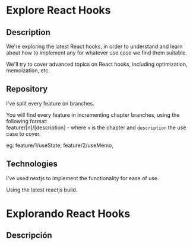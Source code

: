 # Explore React Hooks

## Description

We're exploring the latest React hooks, in order to understand and learn about how to implement any for whatever use case we find them suitable.

We'll try to cover advanced topics on React hooks, including optimization, memoization, etc.

## Repository

I've split every feature on branches.

You will find every feature in incrementing chapter branches, using the following format:  
feature/[n]/[description] - where `n` is the chapter and `description` the use case to cover.

eg: feature/1/useState, feature/2/useMemo,
## Technologies

I've used nextjs to implement the functionality for ease of use.

Using the latest reactjs build.

# Explorando React Hooks
## Descripción

